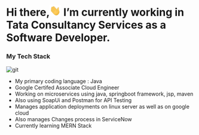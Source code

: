 # Hi there,<img src="https://raw.githubusercontent.com/ABSphreak/ABSphreak/master/gifs/Hi.gif" width="30px"> I’m currently working in Tata Consultancy Services as a Software Developer.

### My Tech Stack 
<p align="left">
<img src="https://www.vectorlogo.zone/logos/git-scm/git-scm-icon.svg" alt="git" width="40" height="40"/> 
</p>
<ul>
  <li> My primary coding language : Java </li>
  <li> Google Certifed Associate Cloud Engineer </li>
  <li> Working on microservices using java, springboot framework, jsp, maven </li>
  <li> Also using SoapUi and Postman for API Testing </li>
  <li> Manages application deployments on linux server as well as on google cloud </li>
  <li> Also manages Changes process in ServiceNow </li>
  <li> Currently learning MERN Stack </li> 
</ul>
<!--
**gagansharma2717/gagansharma2717** is a ✨ _special_ ✨ repository because its `README.md` (this file) appears on your GitHub profile.

Here are some ideas to get you started:

- 🔭 I’m currently working on ...
- 🌱 I’m currently learning ...
- 👯 I’m looking to collaborate on ...
- 🤔 I’m looking for help with ...
- 💬 Ask me about ...
- 📫 How to reach me: ...
- 😄 Pronouns: ...
- ⚡ Fun fact: ...
-->

